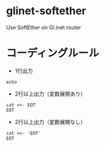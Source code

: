 # glinet-softether
Use SoftEther on Gl.inet router

# コーディングルール

* 1行出力
```
echo
```

* 2行以上出力（変数展開あり）

```
cat <<- EOT
EOT
```

* 2行以上出力（変数展開なし）

```
cat <<- 'EOT'
EOT
```
